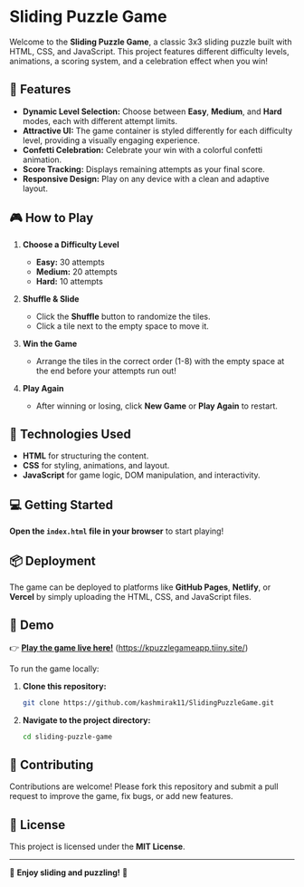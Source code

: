
# Sliding Puzzle Game

Welcome to the **Sliding Puzzle Game**, a classic 3x3 sliding puzzle built with HTML, CSS, and JavaScript. This project features different difficulty levels, animations, a scoring system, and a celebration effect when you win!

## 🧩 Features

- **Dynamic Level Selection:** Choose between **Easy**, **Medium**, and **Hard** modes, each with different attempt limits.
- **Attractive UI:** The game container is styled differently for each difficulty level, providing a visually engaging experience.
- **Confetti Celebration:** Celebrate your win with a colorful confetti animation.
- **Score Tracking:** Displays remaining attempts as your final score.
- **Responsive Design:** Play on any device with a clean and adaptive layout.

## 🎮 How to Play

1. **Choose a Difficulty Level**  
   - **Easy:** 30 attempts  
   - **Medium:** 20 attempts  
   - **Hard:** 10 attempts  

2. **Shuffle & Slide**  
   - Click the **Shuffle** button to randomize the tiles.
   - Click a tile next to the empty space to move it.

3. **Win the Game**  
   - Arrange the tiles in the correct order (1-8) with the empty space at the end before your attempts run out!

4. **Play Again**  
   - After winning or losing, click **New Game** or **Play Again** to restart.

## 🚀 Technologies Used

- **HTML** for structuring the content.
- **CSS** for styling, animations, and layout.
- **JavaScript** for game logic, DOM manipulation, and interactivity.

## 💻 Getting Started


**Open the `index.html` file in your browser** to start playing!

##  📦 Deployment

The game can be deployed to platforms like **GitHub Pages**, **Netlify**, or **Vercel** by simply uploading the HTML, CSS, and JavaScript files.

## 🎉 Demo

👉 **[Play the game live here!](#)** (https://kpuzzlegameapp.tiiny.site/)



To run the game locally:

1. **Clone this repository:**
   ```bash
   git clone https://github.com/kashmirak11/SlidingPuzzleGame.git
   ````


2. **Navigate to the project directory:**

   ```bash
   cd sliding-puzzle-game
   ```


## 🙌 Contributing

Contributions are welcome! Please fork this repository and submit a pull request to improve the game, fix bugs, or add new features.

## 📜 License

This project is licensed under the **MIT License**.

---

🎉 **Enjoy sliding and puzzling!** 🎉

